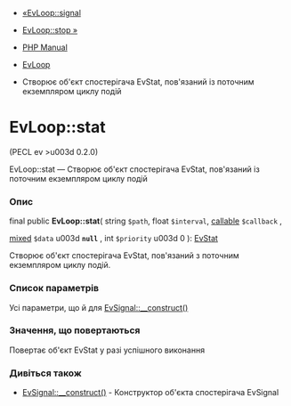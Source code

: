 - [«EvLoop::signal](evloop.signal.md)
- [EvLoop::stop »](evloop.stop.md)

- [PHP Manual](index.md)
- [EvLoop](class.evloop.md)
- Створює об'єкт спостерігача EvStat, пов'язаний із поточним екземпляром
циклу подій

# EvLoop::stat

(PECL ev \>u003d 0.2.0)

EvLoop::stat — Створює об'єкт спостерігача EvStat, пов'язаний із поточним
екземпляром циклу подій

### Опис

final public **EvLoop::stat**(
string `$path`,
float `$interval`,
[callable](language.types.callable.md) `$callback` ,

[mixed](language.types.declarations.md#language.types.declarations.mixed)
`$data` u003d **`null`** ,
int `$priority` u003d 0
): [EvStat](class.evstat.md)

Створює об'єкт спостерігача EvStat, пов'язаний з поточним екземпляром циклу
подій.

### Список параметрів

Усі параметри, що й для
[EvSignal::\_\_construct()](evsignal.construct.md)

### Значення, що повертаються

Повертає об'єкт EvStat у разі успішного виконання

### Дивіться також

- [EvSignal::\_\_construct()](evsignal.construct.md) - Конструктор
об'єкта спостерігача EvSignal
